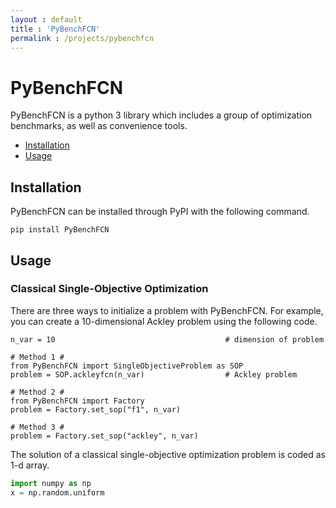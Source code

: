 ```yaml
---
layout : default
title : 'PyBenchFCN'
permalink : /projects/pybenchfcn
---
```


# PyBenchFCN

PyBenchFCN is a python 3 library which includes a group of optimization benchmarks, as well as convenience tools.

- [Installation](#installation)
- [Usage](#usage)

## Installation

PyBenchFCN can be installed through PyPI with the following command.

```
pip install PyBenchFCN
```

## Usage

### Classical Single-Objective Optimization

There are three ways to initialize a problem with PyBenchFCN. For example, you can create a 10-dimensional Ackley problem using the following code.

```python3
n_var = 10                                      # dimension of problem

# Method 1 #
from PyBenchFCN import SingleObjectiveProblem as SOP
problem = SOP.ackleyfcn(n_var)                  # Ackley problem

# Method 2 #
from PyBenchFCN import Factory
problem = Factory.set_sop("f1", n_var)

# Method 3 #
problem = Factory.set_sop("ackley", n_var)
```

The solution of a classical single-objective optimization problem is coded as 1-d array.

```python
import numpy as np
x = np.random.uniform
```
